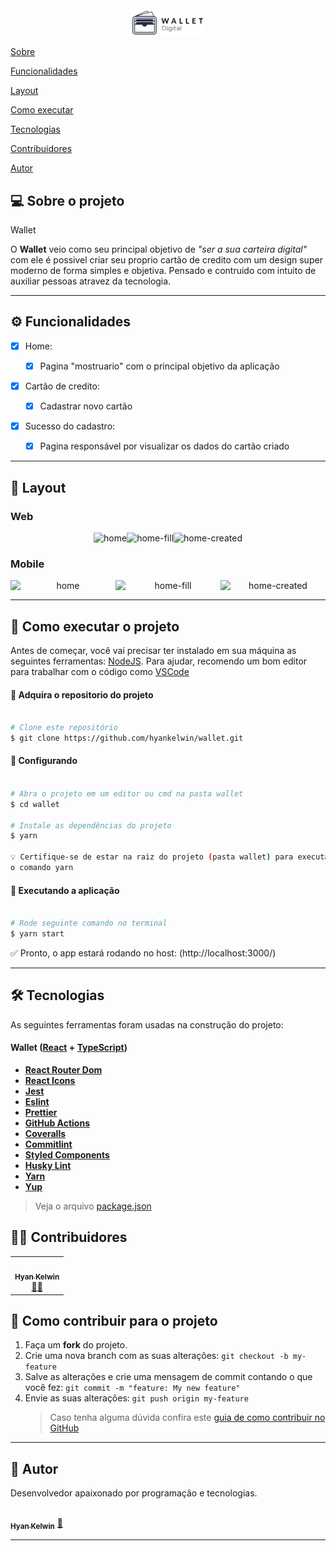 <div align="center">
<br>
  <img src="./src/assets/logos/logo.png" alt="wallet" width="120">
<br>
</div>

<p>
 <a href="#-sobre-o-projeto">Sobre</a>
</p>
<p>
 <a href="#-funcionalidades">Funcionalidades</a>
</p>
<p>
 <a href="#-layout">Layout</a>
</p>
<p>
 <a href="#-como-executar-o-projeto">Como executar</a>
</p>
<p>
 <a href="#-tecnologias">Tecnologias</a>
</p>
<p>
 <a href="#-contribuidores">Contribuidores</a>
</p>
<p>
 <a href="#-autor">Autor</a>
</p>

## 💻 Sobre o projeto

Wallet

O <b>Wallet</b> veio como seu principal objetivo de <i>"ser a sua carteira digital"</i> com ele é possivel criar seu proprio cartão de credito com um design super moderno de forma simples e objetiva. Pensado e contruido com intuito de auxiliar pessoas atravez da tecnologia.</p>

---

## ⚙️ Funcionalidades

- [x] Home:

  - [x] Pagina "mostruario" com o principal objetivo da aplicação

- [x] Cartão de credito:

  - [x] Cadastrar novo cartão

- [x] Sucesso do cadastro:
  - [x] Pagina responsável por visualizar os dados do cartão criado

---

## 🎨 Layout

### Web

<p align="center" style="display: flex; align-items: flex-start; justify-content: center;">
  <img alt="home" title="#home" src="./src/assets/images/screenshot-web-home.png">
  <img alt="home-fill" title="#uhome-fill" src="./src/assets/images/screenshot-web-home-fill.png">
  <img alt="home-created" title="#home-created" src="./src/assets/images/screenshot-web-created.png">
</p>

### Mobile

<p align="center" style="display: flex; align-items: flex-start; justify-content: center;">
  <img alt="home" title="#home" src="./src/assets/images/screenshot-mobile-home.png" width="250px">
  <img alt="home-fill" title="#home-fill" src="./src/assets/images/screenshot-mobile-home-fill.png" width="250px">
  <img alt="home-created" title="#home-created" src="./src/assets/images/screenshot-mobile-created.png" width="250px">
</p>

---

## 🚀 Como executar o projeto

Antes de começar, você vai precisar ter instalado em sua máquina as seguintes ferramentas:
[NodeJS](https://nodejs.org/en/). Para ajudar, recomendo um bom editor para trabalhar com o código como [VSCode](https://code.visualstudio.com/)

#### 🎲 Adquira o repositorio do projeto

```bash

# Clone este repositório
$ git clone https://github.com/hyankelwin/wallet.git


```

#### 🎲 Configurando

```bash

# Abra o projeto em um editor ou cmd na pasta wallet
$ cd wallet

# Instale as dependências do projeto
$ yarn

💡 Certifique-se de estar na raiz do projeto (pasta wallet) para executar
o comando yarn

```

#### 🎲 Executando a aplicação

```bash

# Rode seguinte comando no terminal
$ yarn start


```

<p>✅ Pronto, o app estará rodando no host: (http://localhost:3000/)</p>

---

## 🛠 Tecnologias

As seguintes ferramentas foram usadas na construção do projeto:

#### **Wallet** ([React](https://reactjs.org/) + [TypeScript](https://www.typescriptlang.org/))

- **[React Router Dom](https://github.com/ReactTraining/react-router/tree/master/packages/react-router-dom)**
- **[React Icons](https://react-icons.github.io/react-icons/)**
- **[Jest](https://jestjs.io/)**
- **[Eslint](https://eslint.org/)**
- **[Prettier](https://prettier.io/)**
- **[GitHub Actions](https://docs.github.com/pt/actions)**
- **[Coveralls](https://coveralls.io/)**
- **[Commitlint](https://commitlint.js.org/#/)**
- **[Styled Components](https://styled-components.com/)**
- **[Husky Lint](https://typicode.github.io/husky/#/)**
- **[Yarn](https://yarnpkg.com/)**
- **[Yup](https://github.com/jquense/yup)**

> Veja o arquivo [package.json](https://github.com/hyankelwin/wallet/blob/main/package.json)

## 👨‍💻 Contribuidores

<table>
  <tr>
    <td align="center"><a href="https://github.com/hyankelwin"><img style="border-radius: 50%;" src="https://gitlab.com/uploads/-/system/user/avatar/9851036/avatar.png" width="100px;" alt=""/><br /><sub><b>Hyan Kelwin</b></sub></a><br /><a href="https://github.com/hyankelwin" >👨‍🚀</a></td>
  </tr>
</table>

## 💪 Como contribuir para o projeto

1. Faça um **fork** do projeto.
2. Crie uma nova branch com as suas alterações: `git checkout -b my-feature`
3. Salve as alterações e crie uma mensagem de commit contando o que você fez: `git commit -m "feature: My new feature"`
4. Envie as suas alterações: `git push origin my-feature`
   > Caso tenha alguma dúvida confira este [guia de como contribuir no GitHub](https://www.linkedin.com/pulse/como-contribuir-em-um-projeto-open-source-github-f%C3%A1bio-amaral/?originalSubdomain=pt)

---

## 🦸 Autor

Desenvolvedor apaixonado por programação e tecnologias.

<a href="https://github.com/hyankelwin">
 <img style="border-radius: 50%;" src="https://gitlab.com/uploads/-/system/user/avatar/9851036/avatar.png" width="100px;" alt=""/>
 <br />
 <sub><b>Hyan Kelwin</b></sub></a> <a href="https://github.com/hyankelwin" title="GitHub Hyan">🚀</a>
 <br />

---
